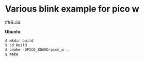 # Various blink example for pico w

##Build

**Ubuntu**
```c
$ mkdir build
$ cd build
$ cmake -DPICO_BOARD=pico_w ..
$ make
```